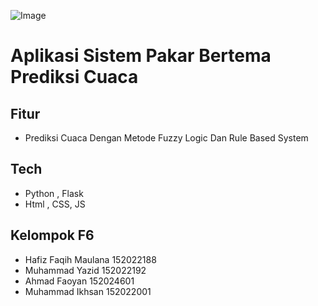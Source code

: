 ![Image](https://github.com/user-attachments/assets/d8b8caa1-1131-4a5b-89b6-07d2d0f8b96d)

# Aplikasi Sistem Pakar Bertema Prediksi Cuaca

## Fitur

- Prediksi Cuaca Dengan Metode Fuzzy Logic Dan Rule Based System

## Tech

- Python , Flask
- Html , CSS, JS

## Kelompok F6

- Hafiz Faqih Maulana 152022188
- Muhammad Yazid 152022192
- Ahmad Faoyan 152024601
- Muhammad Ikhsan 152022001
